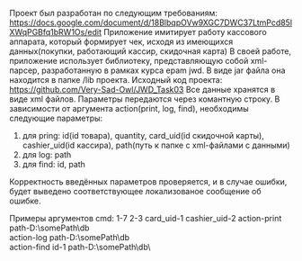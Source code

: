 Проект был разработан по следующим требованиям: https://docs.google.com/document/d/18BlbqpOVw9XGC7DWC37LtmPcd85lXWqPGBfq1bRW1Os/edit
Приложение имитирует работу кассового аппарата, который формирует чек, исходя из имеющихся данных(покупки, работающий кассир, скидочная карта)
В своей работе, приложение использует библиотеку, представляющую собой xml-парсер, разработанную в рамках курса epam jwd. В виде jar файла она находится в папке /lib проекта.
Исходный код проекта: https://github.com/Very-Sad-Owl/JWD_Task03
Все данные хранятся в виде xml файлов.
Параметры передаются через комантную строку.
В зависимости от аргумента action(print, log, find), необходимы следующие параметры:
1) для pring: id(id товара), quantity, card_uid(id скидочной карты), cashier_uid(id кассира), path(путь к папке с xml-файлами с данными)
2) для log: path
3) для find: id, path

Корректность введённых параметров проверяется, и в случае ошибки, будет выведено соответствующее локализованое сообщение об ошибке.

Примеры аргументов cmd:
1-7 2-3 card_uid-1 cashier_uid-2 action-print path-D:\somePath\db\
action-log path-D:\somePath\db\
action-find id-1 path-D:\somePath\db\